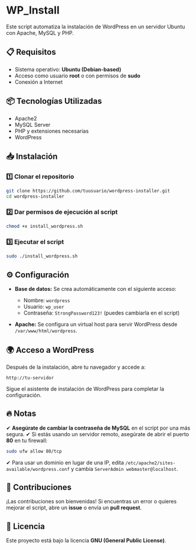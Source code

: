 # WP_Install

Este script automatiza la instalación de WordPress en un servidor Ubuntu con Apache, MySQL y PHP.

## 📋 Requisitos
- Sistema operativo: **Ubuntu (Debian-based)**
- Acceso como usuario **root** o con permisos de **sudo**
- Conexión a Internet

## 📦 Tecnologías Utilizadas
- Apache2
- MySQL Server
- PHP y extensiones necesarias
- WordPress

## 📥 Instalación
### 1️⃣ Clonar el repositorio
```bash
git clone https://github.com/tuusuario/wordpress-installer.git
cd wordpress-installer
```

### 2️⃣ Dar permisos de ejecución al script
```bash
chmod +x install_wordpress.sh
```

### 3️⃣ Ejecutar el script
```bash
sudo ./install_wordpress.sh
```

## ⚙ Configuración
- **Base de datos:** Se crea automáticamente con el siguiente acceso:
  - Nombre: `wordpress`
  - Usuario: `wp_user`
  - Contraseña: `StrongPassword123!` (puedes cambiarla en el script)

- **Apache:** Se configura un virtual host para servir WordPress desde `/var/www/html/wordpress`.

## 🌍 Acceso a WordPress
Después de la instalación, abre tu navegador y accede a:
```plaintext
http://tu-servidor
```
Sigue el asistente de instalación de WordPress para completar la configuración.

## 🔥 Notas
✔ **Asegúrate de cambiar la contraseña de MySQL** en el script por una más segura.
✔ Si estás usando un servidor remoto, asegúrate de abrir el puerto **80** en tu firewall:
```bash
sudo ufw allow 80/tcp
```
✔ Para usar un dominio en lugar de una IP, edita `/etc/apache2/sites-available/wordpress.conf` y cambia `ServerAdmin webmaster@localhost`.

## 🤝 Contribuciones
¡Las contribuciones son bienvenidas! Si encuentras un error o quieres mejorar el script, abre un **issue** o envía un **pull request**.

## 📄 Licencia
Este proyecto está bajo la licencia **GNU (General Public License)**.

